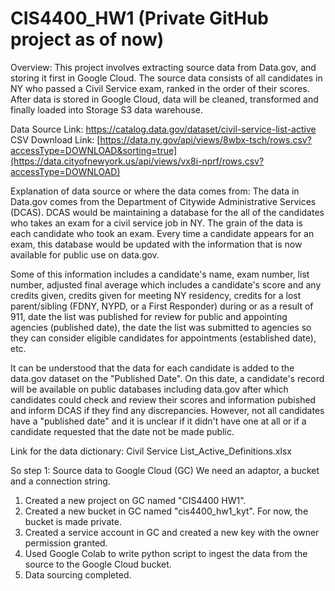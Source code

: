 # CIS4400_HW1 (Private GitHub project as of now)
Overview: 
This project involves extracting source data from Data.gov, and storing it first in Google Cloud. The source data consists of all candidates in NY who passed a Civil Service exam, ranked in the order of their scores. After data is stored in Google Cloud, data will be cleaned, transformed and finally loaded into Storage S3 data warehouse.

Data Source Link: https://catalog.data.gov/dataset/civil-service-list-active
CSV Download Link: [https://data.ny.gov/api/views/8wbx-tsch/rows.csv?accessType=DOWNLOAD&sorting=true](https://data.cityofnewyork.us/api/views/vx8i-nprf/rows.csv?accessType=DOWNLOAD)

Explanation of data source or where the data comes from: The data in Data.gov comes from the Department of Citywide Administrative Services (DCAS). DCAS would be maintaining a database for the all of the candidates who takes an exam for a civil service job in NY. The grain of the data is each candidate who took an exam. Every time a candidate appears for an exam, this database would be updated with the information that is now available for public use on data.gov. 

Some of this information includes a candidate's name, exam number, list number, adjusted final average which includes a candidate's score and any credits given, credits given for meeting NY residency, credits for a lost parent/sibling (FDNY, NYPD, or a First Responder) during or as a result of 911, date the list was published for review for public and appointing agencies (published date), the date the list was submitted to agencies so they can consider eligible candidates for appointments (established date), etc. 

It can be understood that the data for each candidate is added to the data.gov dataset on the "Published Date". On this date, a candidate's record will be available on public databases including data.gov after which candidates could check and review their scores and information pubished and inform DCAS if they find any discrepancies. However, not all candidates have a "published date" and it is unclear if it didn't have one at all or if a candidate requested that the date not be made public. 

Link for the data dictionary: Civil Service List_Active_Definitions.xlsx

So step 1: Source data to Google Cloud (GC)
We need an adaptor, a bucket and a connection string. 

1. Created a new project on GC named "CIS4400 HW1".
2. Created a new bucket in GC named "cis4400_hw1_kyt". For now, the bucket is made private.
3. Created a service account in GC and created a new key with the owner permission granted.
4. Used Google Colab to write python script to ingest the data from the source to the Google Cloud bucket.
5. Data sourcing completed.




